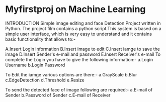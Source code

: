 # Myfirstproj on Machine Learning

INTRODUCTION
Simple image editing and face Detection Project written in Python. The project film contains a python script.This system is based on a simple user interface, which is very easy to understand and it contains basic functionality that allows to:-

A.Insert Login information
B.Insert image to edit
C.Insert iamge to save the image
D.Insert Sender's e-mail and password
E.Insert Receiver's e-mail
To complete the Login you have to give the following information:- a.Login Username b.Login Password

To Edit the iamge various options are there:- a.GrayScale b.Blur c.EdgeDetection d.Threshold e.Resize

To send the detected face of image following are required:- a.E-mail of Sender b.Password of Sender c.E-mail of Receiver
